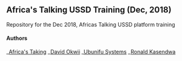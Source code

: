 ## Africa's Talking USSD Training (Dec, 2018)

Repository for the Dec 2018, Africas Talking USSD platform training

#### Authors

_[Africa's Taking](https://africastalking.com)
_[David Okwii](https://github.com/oquidave)
_[Ubunifu Systems](https://www.ubunifu.systems)
_[Ronald Kasendwa](https://github.com/kasendwa)
